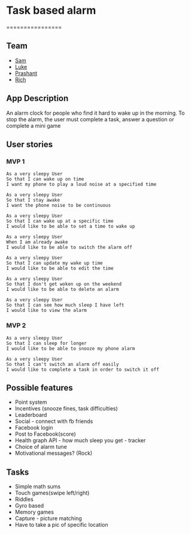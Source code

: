 # Task based alarm
================

## Team

* <a href="https://github.com/samjbro">Sam</a>
* <a href="https://github.com/lukecartledge">Luke</a>
* <a href="https://github.com/prashantmathias">Prashant</a>
* <a href="https://github.com/richo225">Rich</a>

## App Description

An alarm clock for people who find it hard to wake up in the morning. To stop the alarm, the user must complete a task, answer a question or complete a mini game


## User stories

### MVP 1
```
As a very sleepy User
So that I can wake up on time
I want my phone to play a loud noise at a specified time

As a very sleepy User
So that I stay awake
I want the phone noise to be continuous

As a very sleepy User
So that I can wake up at a specific time
I would like to be able to set a time to wake up

As a very sleepy User
When I am already awake
I would like to be able to switch the alarm off

As a very sleepy User
So that I can update my wake up time
I would like to be able to edit the time

As a very sleepy User
So that I don't get woken up on the weekend
I would like to be able to delete an alarm

As a very sleepy User
So that I can see how much sleep I have left
I would like to view the alarm
```

### MVP 2
```
As a very sleepy User
So that I can sleep for longer
I would like to be able to snooze my phone alarm

As a very sleepy User
So that I can't switch an alarm off easily
I would like to complete a task in order to switch it off

```

Possible features
------------------
* Point system
* Incentives (snooze fines, task difficulties)
* Leaderboard
* Social - connect with fb friends
* Facebook login
* Post to Facebook(score)
* Health graph API - how much sleep you get - tracker
* Choice of alarm tune
* Motivational messages? (Rock)

Tasks
------
* Simple math sums
* Touch games(swipe left/right)
* Riddles
* Gyro based
* Memory games
* Capture - picture matching
* Have to take a pic of specific location
